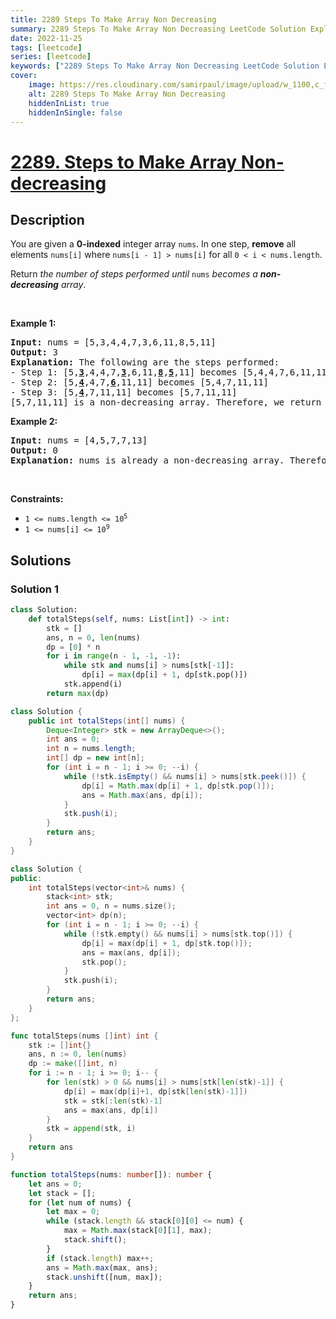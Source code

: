 ```yaml
---
title: 2289 Steps To Make Array Non Decreasing
summary: 2289 Steps To Make Array Non Decreasing LeetCode Solution Explained
date: 2022-11-25
tags: [leetcode]
series: [leetcode]
keywords: ["2289 Steps To Make Array Non Decreasing LeetCode Solution Explained in all languages", "2289 Steps To Make Array Non Decreasing", "LeetCode", "leetcode solution in Python3 C++ Java Go PHP Ruby Swift TypeScript Rust C# JavaScript C", "GeeksforGeeks", "InterviewBit", "Coding Ninjas", "HackerRank", "HackerEarth", "CodeChef", "TopCoder", "AlgoExpert", "freeCodeCamp", "Codeforces", "GitHub", "AtCoder", "Samir Paul"]
cover:
    image: https://res.cloudinary.com/samirpaul/image/upload/w_1100,c_fit,co_rgb:FFFFFF,l_text:Arial_75_bold:2289 Steps To Make Array Non Decreasing - Solution Explained/problem-solving.webp
    alt: 2289 Steps To Make Array Non Decreasing
    hiddenInList: true
    hiddenInSingle: false
---
```



# [2289. Steps to Make Array Non-decreasing](https://leetcode.com/problems/steps-to-make-array-non-decreasing)


## Description

<p>You are given a <strong>0-indexed</strong> integer array <code>nums</code>. In one step, <strong>remove</strong> all elements <code>nums[i]</code> where <code>nums[i - 1] &gt; nums[i]</code> for all <code>0 &lt; i &lt; nums.length</code>.</p>

<p>Return <em>the number of steps performed until </em><code>nums</code><em> becomes a <strong>non-decreasing</strong> array</em>.</p>

<p>&nbsp;</p>
<p><strong class="example">Example 1:</strong></p>

<pre>
<strong>Input:</strong> nums = [5,3,4,4,7,3,6,11,8,5,11]
<strong>Output:</strong> 3
<strong>Explanation:</strong> The following are the steps performed:
- Step 1: [5,<strong><u>3</u></strong>,4,4,7,<u><strong>3</strong></u>,6,11,<u><strong>8</strong></u>,<u><strong>5</strong></u>,11] becomes [5,4,4,7,6,11,11]
- Step 2: [5,<u><strong>4</strong></u>,4,7,<u><strong>6</strong></u>,11,11] becomes [5,4,7,11,11]
- Step 3: [5,<u><strong>4</strong></u>,7,11,11] becomes [5,7,11,11]
[5,7,11,11] is a non-decreasing array. Therefore, we return 3.
</pre>

<p><strong class="example">Example 2:</strong></p>

<pre>
<strong>Input:</strong> nums = [4,5,7,7,13]
<strong>Output:</strong> 0
<strong>Explanation:</strong> nums is already a non-decreasing array. Therefore, we return 0.
</pre>

<p>&nbsp;</p>
<p><strong>Constraints:</strong></p>

<ul>
	<li><code>1 &lt;= nums.length &lt;= 10<sup>5</sup></code></li>
	<li><code>1 &lt;= nums[i] &lt;= 10<sup>9</sup></code></li>
</ul>

## Solutions

### Solution 1

<!-- tabs:start -->

```python
class Solution:
    def totalSteps(self, nums: List[int]) -> int:
        stk = []
        ans, n = 0, len(nums)
        dp = [0] * n
        for i in range(n - 1, -1, -1):
            while stk and nums[i] > nums[stk[-1]]:
                dp[i] = max(dp[i] + 1, dp[stk.pop()])
            stk.append(i)
        return max(dp)
```

```java
class Solution {
    public int totalSteps(int[] nums) {
        Deque<Integer> stk = new ArrayDeque<>();
        int ans = 0;
        int n = nums.length;
        int[] dp = new int[n];
        for (int i = n - 1; i >= 0; --i) {
            while (!stk.isEmpty() && nums[i] > nums[stk.peek()]) {
                dp[i] = Math.max(dp[i] + 1, dp[stk.pop()]);
                ans = Math.max(ans, dp[i]);
            }
            stk.push(i);
        }
        return ans;
    }
}
```

```cpp
class Solution {
public:
    int totalSteps(vector<int>& nums) {
        stack<int> stk;
        int ans = 0, n = nums.size();
        vector<int> dp(n);
        for (int i = n - 1; i >= 0; --i) {
            while (!stk.empty() && nums[i] > nums[stk.top()]) {
                dp[i] = max(dp[i] + 1, dp[stk.top()]);
                ans = max(ans, dp[i]);
                stk.pop();
            }
            stk.push(i);
        }
        return ans;
    }
};
```

```go
func totalSteps(nums []int) int {
	stk := []int{}
	ans, n := 0, len(nums)
	dp := make([]int, n)
	for i := n - 1; i >= 0; i-- {
		for len(stk) > 0 && nums[i] > nums[stk[len(stk)-1]] {
			dp[i] = max(dp[i]+1, dp[stk[len(stk)-1]])
			stk = stk[:len(stk)-1]
			ans = max(ans, dp[i])
		}
		stk = append(stk, i)
	}
	return ans
}
```

```ts
function totalSteps(nums: number[]): number {
    let ans = 0;
    let stack = [];
    for (let num of nums) {
        let max = 0;
        while (stack.length && stack[0][0] <= num) {
            max = Math.max(stack[0][1], max);
            stack.shift();
        }
        if (stack.length) max++;
        ans = Math.max(max, ans);
        stack.unshift([num, max]);
    }
    return ans;
}
```

<!-- tabs:end -->

<!-- end -->
